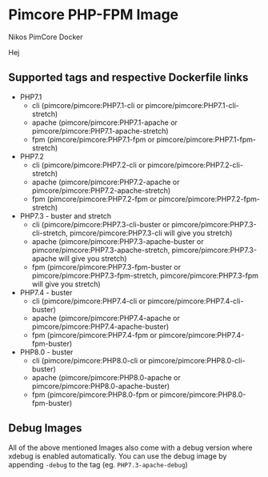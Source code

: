 # Pimcore PHP-FPM Image
Nikos PimCore Docker

Hej
## Supported tags and respective Dockerfile links
 - PHP7.1
    - cli (pimcore/pimcore:PHP7.1-cli or pimcore/pimcore:PHP7.1-cli-stretch)
    - apache (pimcore/pimcore:PHP7.1-apache or pimcore/pimcore:PHP7.1-apache-stretch)
    - fpm (pimcore/pimcore:PHP7.1-fpm or pimcore/pimcore:PHP7.1-fpm-stretch)
 - PHP7.2
    - cli (pimcore/pimcore:PHP7.2-cli or pimcore/pimcore:PHP7.2-cli-stretch)
    - apache (pimcore/pimcore:PHP7.2-apache or pimcore/pimcore:PHP7.2-apache-stretch)
    - fpm (pimcore/pimcore:PHP7.2-fpm or pimcore/pimcore:PHP7.2-fpm-stretch)
 - PHP7.3 - buster and stretch
    - cli (pimcore/pimcore:PHP7.3-cli-buster or pimcore/pimcore:PHP7.3-cli-stretch, pimcore/pimcore:PHP7.3-cli will give you stretch)
    - apache (pimcore/pimcore:PHP7.3-apache-buster or pimcore/pimcore:PHP7.3-apache-stretch, pimcore/pimcore:PHP7.3-apache will give you stretch)
    - fpm (pimcore/pimcore:PHP7.3-fpm-buster or pimcore/pimcore:PHP7.3-fpm-stretch, pimcore/pimcore:PHP7.3-fpm will give you stretch)
 - PHP7.4 - buster
    - cli (pimcore/pimcore:PHP7.4-cli or pimcore/pimcore:PHP7.4-cli-buster)
    - apache (pimcore/pimcore:PHP7.4-apache or pimcore/pimcore:PHP7.4-apache-buster)
    - fpm (pimcore/pimcore:PHP7.4-fpm or pimcore/pimcore:PHP7.4-fpm-buster)
 - PHP8.0 - buster
    - cli (pimcore/pimcore:PHP8.0-cli or pimcore/pimcore:PHP8.0-cli-buster)
    - apache (pimcore/pimcore:PHP8.0-apache or pimcore/pimcore:PHP8.0-apache-buster)
    - fpm (pimcore/pimcore:PHP8.0-fpm or pimcore/pimcore:PHP8.0-fpm-buster)

## Debug Images
All of the above mentioned Images also come with a debug version where xdebug is enabled automatically. You can use the debug image by appending `-debug` to the tag (eg. `PHP7.3-apache-debug`)
